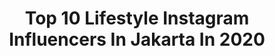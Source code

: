 ---
title: Top 10 Lifestyle Instagram Influencers In Jakarta In 2020
description: >-
  Find top lifestyle Instagram influencers in Jakarta in 2020. Most popular hashtags: #dirumahaja #lifestyle #jakarta #tiktok.
platform: Instagram
profiles:
  - username: "indo250up"
    fullname: >-
      INDONESIA 250 UP
    location: "Indonesia"
    followers: 171992
    engagement: 236
    commentsToLikes: 0.008604
    avatar: "https://scontent-ams4-1.cdninstagram.com/v/t51.2885-19/s320x320/75458023_424012475149022_2725597193913237504_n.jpg?_nc_ht=scontent-ams4-1.cdninstagram.com&_nc_ohc=QQvahakXp6UAX-1y1Tv&oh=2af8780d7212447cb7e6d3c3567b69b3&oe=5EAFCA50"
    verified: false
    hashtags: "#moge, #helmetlovers, #sportbikelife, #streetbike"
  - username: "agathaa.christie"
    fullname: >-
      𝐀𝐆𝐀𝐓𝐇𝐀 𝐂𝐇𝐑𝐈𝐒𝐓𝐈𝐄
    location: "Indonesia"
    followers: 9937
    engagement: 677
    commentsToLikes: 0.074797
    avatar: "https://scontent-nrt1-1.cdninstagram.com/v/t51.2885-19/s320x320/73457412_1048103178859661_1529840030548230144_n.jpg?_nc_ht=scontent-nrt1-1.cdninstagram.com&_nc_ohc=L1cwdWmQuycAX9FLM8M&oh=6401a26f939de25f618a59bcd4782a52&oe=5E9429ED"
    verified: false
    hashtags: "#aleenlook, #dirumahaja, #jointhetrend, #aleenlook"
  - username: "tarigansilangit_"
    fullname: >-
      ᗪᕼT
    location: "Indonesia"
    followers: 29520
    engagement: 199
    commentsToLikes: 0.034126
    avatar: "https://scontent-lhr8-1.cdninstagram.com/v/t51.2885-19/s320x320/88224787_2914859421912248_4244489988479123456_n.jpg?_nc_ht=scontent-lhr8-1.cdninstagram.com&_nc_ohc=WEU7J4eDF0cAX_UILdt&oh=3969a41b873f4434b380574818aa119d&oe=5EBC7909"
    verified: false
    hashtags: "#skincareaman, #jakartahits, #kalakkaro, #kalakkarohits"
  - username: "kepinhelmy"
    fullname: >-
      KEPIN HELMY - Hotel Reviewer
    location: "Indonesia"
    followers: 71720
    engagement: 154
    commentsToLikes: 0.140787
    avatar: "https://scontent-ams4-1.cdninstagram.com/v/t51.2885-19/s320x320/69315220_2510885905861170_2094026736982294528_n.jpg?_nc_ht=scontent-ams4-1.cdninstagram.com&_nc_ohc=-7WE7IdGKV4AX9hoI4l&oh=54acbffa57ef74b785fe74cb205e090f&oe=5EB3DAFB"
    verified: false
    hashtags: "#aryadutahotelmakassar, #instafood, #delicious, #healthy"
  - username: "chelsyalaurent"
    fullname: >-
      Chelsya Laurent
    location: "Indonesia"
    followers: 80821
    engagement: 471
    commentsToLikes: 0.009539
    avatar: "https://scontent-ams4-1.cdninstagram.com/v/t51.2885-19/s320x320/90056019_205061380734864_98905357295812608_n.jpg?_nc_ht=scontent-ams4-1.cdninstagram.com&_nc_ohc=cLOKLijFbcEAX_7his1&oh=3c2bd657441f258bf0e22f7fe16234ab&oe=5EB9D1DF"
    verified: false
    hashtags: "#jujur, #sahabatmakeupmu, #bebasjerawatseketika, #dermaangelid"
  - username: "ayladimitri"
    fullname: >-
      Ayla Dimitri
    location: "Indonesia"
    followers: 325093
    engagement: 125
    commentsToLikes: 0.008297
    avatar: "https://scontent-bos3-1.cdninstagram.com/v/t51.2885-19/s320x320/83959200_2917117571664456_6940594101532229632_n.jpg?_nc_ht=scontent-bos3-1.cdninstagram.com&_nc_ohc=AqhBkL7HK3EAX-Qcovy&oh=973ee760b74c9cbb7284f587eb29f1bc&oe=5EB33578"
    verified: true
    hashtags: "#indobersamachallenge, #indoflashmobonline, #vivov19, #perfectnightperfectyou"
  - username: "jakarta"
    fullname: >-
      Jakarta
    location: "Indonesia"
    followers: 66906
    engagement: 328
    commentsToLikes: 0.027891
    avatar: "https://scontent-ams4-1.cdninstagram.com/v/t51.2885-19/10467884_819260171425177_1798721345_a.jpg?_nc_ht=scontent-ams4-1.cdninstagram.com&_nc_ohc=rwe6vkFXoIMAX8-hgEc&oh=759727d200f19de5efc932af39de9f05&oe=5EB1D2B3"
    verified: false
    hashtags: "#jakartaindonesia, #citylandscape, #metropole, #jakartatimur"
  - username: "mr.njoo"
    fullname: >-
      Chris Njoo
    location: "Indonesia"
    followers: 66064
    engagement: 199
    commentsToLikes: 0.015096
    avatar: "https://scontent-amt2-1.cdninstagram.com/v/t51.2885-19/s320x320/85136137_584772275451347_2729438221820755968_n.jpg?_nc_ht=scontent-amt2-1.cdninstagram.com&_nc_ohc=ANqyPQP1ORcAX9qY0L-&oh=400a13ff88aa66cf712ed3ae80c19c05&oe=5EB2F96D"
    verified: false
    hashtags: "#lightroompresets, #janganpanik, #optikseis, #airism"
  - username: "christina_chandraa"
    fullname: >-
      𝕮𝖍𝖗𝖎𝖘𝖙𝖎𝖓𝖆 𝖈𝖍𝖆𝖓𝖉𝖗𝖆
    location: "Indonesia"
    followers: 27858
    engagement: 278
    commentsToLikes: 0.393081
    avatar: "https://scontent-ams4-1.cdninstagram.com/v/t51.2885-19/s320x320/83886799_2345838585706236_4743599243070013440_n.jpg?_nc_ht=scontent-ams4-1.cdninstagram.com&_nc_ohc=FlgtJ1NNQNIAX8QxmR8&oh=7688824a06ee3c7640a5b1d12447d90b&oe=5E89D585"
    verified: false
    hashtags: "#beauty, #throwback, #serum, #lifestylebloggers"
  - username: "angkytan"
    fullname: >-
      JKT FOOD | ANGKY TAN 📸 🍴
    location: "Indonesia"
    followers: 35850
    engagement: 74
    commentsToLikes: 0.144672
    avatar: "https://scontent-ams4-1.cdninstagram.com/v/t51.2885-19/s320x320/41816202_2301618326528616_5086386424119296000_n.jpg?_nc_ht=scontent-ams4-1.cdninstagram.com&_nc_ohc=e5BqzkhPv_8AX-g2DSm&oh=70c77b98571b2d13b98ae35269f527f0&oe=5EB3D4DB"
    verified: false
    hashtags: "#makanenak, #wingstop, #baskinrobbins, #saycuan"
---